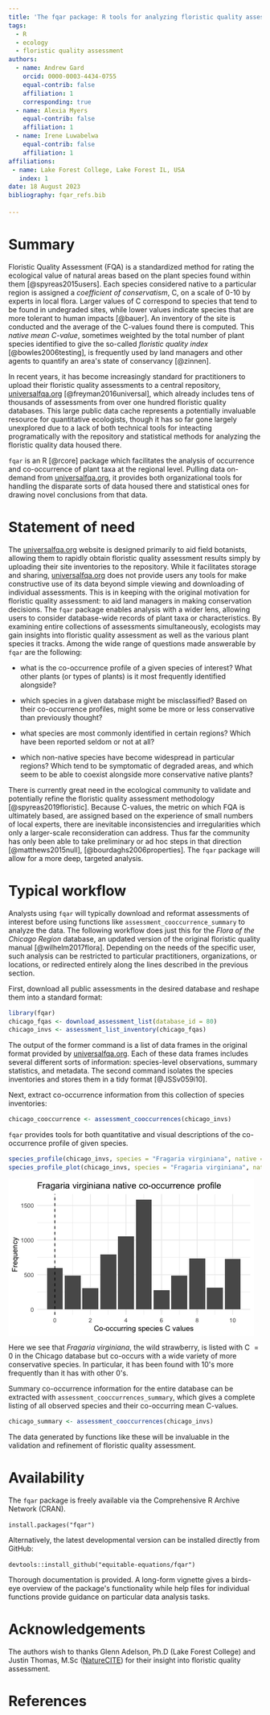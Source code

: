 ```yaml
---
title: 'The fqar package: R tools for analyzing floristic quality assessment data'
tags:
  - R
  - ecology
  - floristic quality assessment
authors:
  - name: Andrew Gard
    orcid: 0000-0003-4434-0755
    equal-contrib: false
    affiliation: 1
    corresponding: true 
  - name: Alexia Myers
    equal-contrib: false 
    affiliation: 1
  - name: Irene Luwabelwa
    equal-contrib: false 
    affiliation: 1    
affiliations:
 - name: Lake Forest College, Lake Forest IL, USA
   index: 1
date: 18 August 2023
bibliography: fqar_refs.bib

---
```


# Summary

Floristic Quality Assessment (FQA) is a standardized method for rating the ecological value of natural areas based on the plant species found within them [@spyreas2015users]. Each species considered native to a particular region is assigned a *coefficient of conservatism*, C, on a scale of 0-10 by experts in local flora. Larger values of C correspond to species that tend to be found in undegraded sites, while lower values indicate species that are more tolerant to human impacts [@bauer]. An inventory of the site is conducted and the average of the C-values found there is computed. This *native mean C-value*, sometimes weighted by the total number of plant species identified to give the so-called *floristic quality index* [@bowles2006testing], is frequently used by land managers and other agents to quantify an area's state of conservancy [@zinnen]. 

In recent years, it has become increasingly standard for practitioners to upload their floristic quality assessments to a central repository, [universalfqa.org](https://universalfqa.org/) [@freyman2016universal], which already includes tens of thousands of assessments from over one hundred floristic quality databases. This large public data cache represents a potentially invaluable resource for quantitative ecologists, though it has so far gone largely unexplored due to a lack of both technical tools for inteacting programatically with the repository and statistical methods for analyzing the floristic quality data housed there. 

`fqar` is an R [@rcore] package which facilitates the analysis of occurrence and co-occurrence of plant taxa at the regional level. Pulling data on-demand from [universalfqa.org](https://universalfqa.org/), it provides both organizational tools for handling the disparate sorts of data housed there and statistical ones for drawing novel conclusions from that data. 

# Statement of need

The [universalfqa.org](https://universalfqa.org/) website is designed primarily to aid field botanists, allowing them to rapidly obtain floristic quality assessment results simply by uploading their site inventories to the repository. While it facilitates storage and sharing, [universalfqa.org](https://universalfqa.org/) does not provide users any tools for make constructive use of its data beyond simple viewing and downloading of individual assessments. This is in keeping with the original motivation for floristic quality assessment: to aid land managers in making conservation decisions. 
The `fqar` package enables analysis with a wider lens, allowing users to consider database-wide records of plant taxa or characteristics. By examining entire collections of assessments simultaneously, ecologists may gain insights into floristic quality assessment as well as the various plant species it tracks. Among the wide range of questions made answerable by `fqar` are the following:

- what is the co-occurrence profile of a given species of interest? What other plants (or types of plants) is it most frequently identified alongside?

- which species in a given database might be misclassified? Based on their co-occurrence profiles, might some be more or less conservative than previously thought?

- what species are most commonly identified in certain regions? Which have been reported seldom or not at all?

- which non-native species have become widespread in particular regions? Which tend to be symptomatic of degraded areas, and which seem to be able to coexist alongside more conservative native plants?

There is currently great need in the ecological community to validate and potentially refine the floristic quality assessment methodology [@spyreas2019floristic]. Because C-values, the metric on which FQA is ultimately based, are assigned based on the experience of small numbers of local experts, there are inevitable inconsistencies and irregularities which only a larger-scale reconsideration can address. Thus far the community has only been able to take preliminary or ad hoc steps in that direction [@matthews2015null], [@bourdaghs2006properties]. The `fqar` package will allow for a more deep, targeted analysis.

# Typical workflow

Analysts using `fqar` will typically download and reformat assessments of interest before using functions like `assessment_cooccurrence_summary` to analyze the data. The following workflow does just this for the *Flora of the Chicago Region* database, an updated version of the original floristic quality manual [@wilhelm2017flora]. Depending on the needs of the specific user, such analysis can be restricted to particular practitioners, organizations, or locations, or redirected entirely along the lines described in the previous section.

First, download all public assessments in the desired database and reshape them into a standard format:

```r
library(fqar)
chicago_fqas <- download_assessment_list(database_id = 80)
chicago_invs <- assessment_list_inventory(chicago_fqas)
```

The output of the former command is a list of data frames in the original format provided by [universalfqa.org](https://universalfqa.org/). Each of these data frames includes several different sorts of information: species-level observations, summary statistics, and metadata. The second command isolates the species inventories and stores them in a tidy format [@JSSv059i10].  

Next, extract co-occurrence information from this collection of species inventories:

```r
chicago_cooccurrence <- assessment_cooccurrences(chicago_invs)
````

`fqar` provides tools for both quantitative and visual descriptions of the co-occurrence profile of given species. 

```r
species_profile(chicago_invs, species = "Fragaria virginiana", native = TRUE) # a data frame
species_profile_plot(chicago_invs, species = "Fragaria virginiana", native = TRUE) # a visualization
```

<img src="strawberry_plot.png" align="center"/>  

Here we see that *Fragaria virginiana*, the wild strawberry, is listed with C $=0$ in the Chicago database but co-occurs with a wide variety of more conservative species. In particular, it has been found with 10's more frequently than it has with other 0's. 

Summary co-occurrence information for the entire database can be extracted with `assessment_cooccurrences_summary`, which gives a complete listing of all observed species and their co-occurring mean C-values.

```r
chicago_summary <- assessment_cooccurrences(chicago_invs)
```

The data generated by functions like these will be invaluable in the validation and refinement of floristic quality assessment.

# Availability

The `fqar` package is freely available via the Comprehensive R Archive Network (CRAN). 

`install.packages("fqar")`

Alternatively, the latest developmental version can be installed directly from GitHub:

`devtools::install_github("equitable-equations/fqar")`

Thorough documentation is provided. A long-form vignette gives a birds-eye overview of the package's functionality while help files for individual functions provide guidance on particular data analysis tasks. 

# Acknowledgements

The authors wish to thanks Glenn Adelson, Ph.D  (Lake Forest College) and Justin Thomas, M.Sc ([NatureCITE](https://www.naturecite.org/)) for their insight into floristic quality assessment. 

# References

